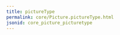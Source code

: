 ```yaml
---
title: pictureType
permalink: core/Picture.pictureType.html
jsonid: core_picture_picturetype
---
```


